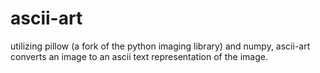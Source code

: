 # ascii-art
 utilizing pillow (a fork of the python imaging library) and numpy, ascii-art converts an image to an ascii text representation of the image.
